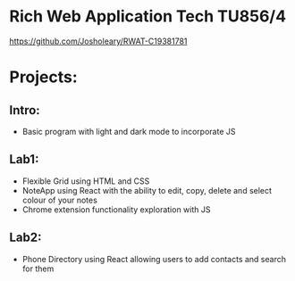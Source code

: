 # Rich Web Application Tech TU856/4

https://github.com/Josholeary/RWAT-C19381781

# Projects:

## Intro:

- Basic program with light and dark mode to incorporate JS

## Lab1:

- Flexible Grid using HTML and CSS
- NoteApp using React with the ability to edit, copy, delete and select colour of your notes
- Chrome extension functionality exploration with JS

## Lab2:

- Phone Directory using React allowing users to add contacts and search for them
